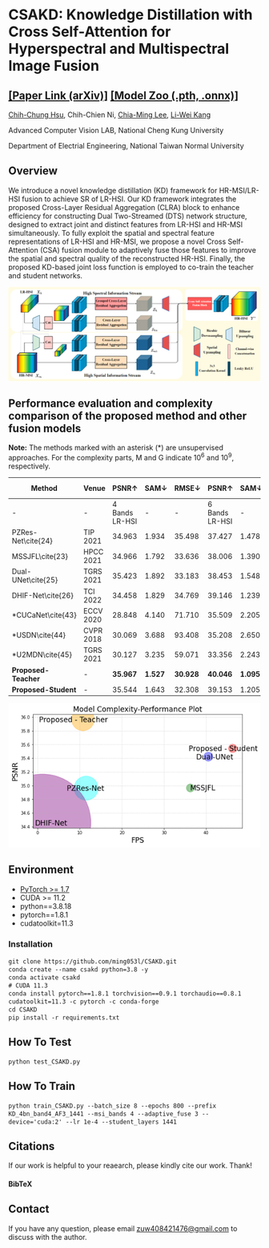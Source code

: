 # CSAKD: Knowledge Distillation with Cross Self-Attention for Hyperspectral and Multispectral Image Fusion

## [[Paper Link (arXiv)]](https://arxiv.org/abs/2404.15781) [[Model Zoo (.pth, .onnx)]](https://drive.google.com/drive/folders/18UAGosITMAch5f4TwaPuyuj5xYJpmZWK?usp=sharing) 

[Chih-Chung Hsu](https://cchsu.info/), Chih-Chien Ni, [Chia-Ming Lee](https://ming053l.github.io/), [Li-Wei Kang](https://scholar.google.com/citations?user=QwSzhgEAAAAJ&hl=zh-TW)

Advanced Computer Vision LAB, National Cheng Kung University

Department of Electrial Engineering, National Taiwan Normal University


## Overview

We introduce a novel knowledge distillation (KD) framework for HR-MSI/LR-HSI fusion to achieve SR of LR-HSI. Our KD framework integrates the proposed Cross-Layer Residual Aggregation (CLRA) block to enhance efficiency for constructing Dual Two-Streamed (DTS) network structure, designed to extract joint and distinct features from LR-HSI and HR-MSI simultaneously. To fully exploit the spatial and spectral feature representations of LR-HSI and HR-MSI, we propose a novel Cross Self-Attention (CSA) fusion module to adaptively fuse those features to improve the spatial and spectral quality of the reconstructed HR-HSI. Finally, the proposed KD-based joint loss function is employed to co-train the teacher and student networks.

<img src=".\figures\network.png" width="800"/>

## Performance evaluation and complexity comparison of the proposed method and other fusion models

**Note:** The methods marked with an asterisk (*) are unsupervised approaches. For the complexity parts, M and G indicate $10^6$ and $10^9$, respectively.

| Method                | Venue      | PSNR↑  | SAM↓  | RMSE↓  | PSNR↑  | SAM↓  | RMSE↓  | Params  | FLOPs   | Run-time | Memory  |
|-----------------------|------------|--------|-------|--------|--------|-------|--------|---------|---------|----------|---------|
|             -          |     -        | 4 Bands LR-HSI |   -     |    -     | 6 Bands LR-HSI |  -  |  -    |    -     |   -       |    -      |    -       |   -       |
| PZRes-Net\cite{24}    | TIP 2021   | 34.963 | 1.934 | 35.498 | 37.427 | 1.478 | 28.234 | 40.15M  | 5262G   | 0.0141s  | 11059MB |
| MSSJFL\cite{23}       | HPCC 2021  | 34.966 | 1.792 | 33.636 | 38.006 | 1.390 | 26.893 | 16.33M  | 175.56G | 0.0128s  | **1349M**  |
| Dual-UNet\cite{25}    | TGRS 2021  | 35.423 | 1.892 | 33.183 | 38.453 | 1.548 | 26.148 | **2.97M**  | **88.65G** | 0.0127s  | 2152M  |
| DHIF-Net\cite{26}     | TCI 2022   | 34.458 | 1.829 | 34.769 | 39.146 | 1.239 | 25.309 | 57.04M  | 13795G  | 6.005s   | 29381M |
| *CUCaNet\cite{43}     | ECCV 2020  | 28.848 | 4.140 | 71.710 | 35.509 | 2.205 | 38.973 | 3.0M    | 40.0G   | 2070.01s | -       |
| *USDN\cite{44}        | CVPR 2018  | 30.069 | 3.688 | 93.408 | 35.208 | 2.650 | 53.987 | 0.006M  | 1.0G    | 28.83s   | -       |
| *U2MDN\cite{45}       | TGRS 2021  | 30.127 | 3.235 | 59.071 | 33.356 | 2.243 | 41.528 | 0.01M   | 4.0G    | 547.28s  | -       |
| **Proposed-Teacher**  | -          | **35.967** | **1.527** | **30.928** | **40.046** | **1.095** | **23.785** | 26.8M   | 941.77G | 0.0134s  | 8733M  |
| **Proposed-Student**  | -          | 35.544 | 1.643 | 32.308 | 39.153 | 1.205 | 25.080 | 7.44M   | 144.77G | **0.0121s** | 1653M  |


<img src=".\figures\complexity.png" width="560"/>


## Environment

- [PyTorch >= 1.7](https://pytorch.org/)
- CUDA >= 11.2
- python==3.8.18
- pytorch==1.8.1 
- cudatoolkit=11.3 

### Installation
```
git clone https://github.com/ming053l/CSAKD.git
conda create --name csakd python=3.8 -y
conda activate csakd
# CUDA 11.3
conda install pytorch==1.8.1 torchvision==0.9.1 torchaudio==0.8.1 cudatoolkit=11.3 -c pytorch -c conda-forge
cd CSAKD
pip install -r requirements.txt
```

## How To Test

```
python test_CSAKD.py
```

## How To Train

```
python train_CSAKD.py --batch_size 8 --epochs 800 --prefix KD_4bn_band4_AF3_1441 --msi_bands 4 --adaptive_fuse 3 --device='cuda:2' --lr 1e-4 --student_layers 1441
```

## Citations

If our work is helpful to your reaearch, please kindly cite our work. Thank!

#### BibTeX


## Contact
If you have any question, please email zuw408421476@gmail.com to discuss with the author.
